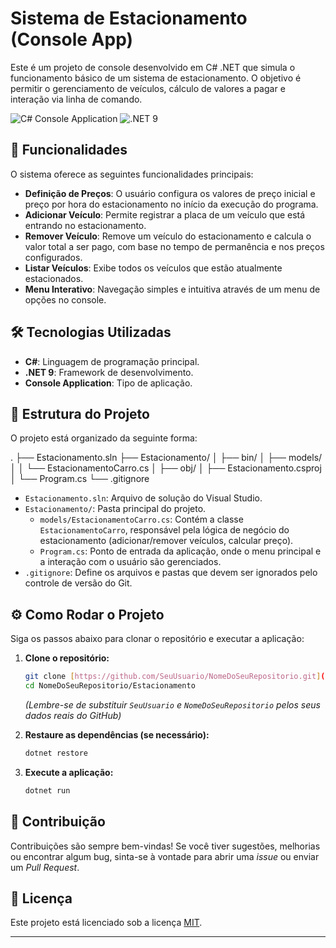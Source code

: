 # Sistema de Estacionamento (Console App)

Este é um projeto de console desenvolvido em C# .NET que simula o funcionamento básico de um sistema de estacionamento. O objetivo é permitir o gerenciamento de veículos, cálculo de valores a pagar e interação via linha de comando.

![C# Console Application](https://img.shields.io/badge/C%23-.NET-512BD4?style=for-the-badge&logo=csharp&logoColor=white)
![.NET 9](https://img.shields.io/badge/.NET-9.0-512BD4?style=for-the-badge&logo=dotnet&logoColor=white)

## 🚀 Funcionalidades

O sistema oferece as seguintes funcionalidades principais:

* **Definição de Preços**: O usuário configura os valores de preço inicial e preço por hora do estacionamento no início da execução do programa.
* **Adicionar Veículo**: Permite registrar a placa de um veículo que está entrando no estacionamento.
* **Remover Veículo**: Remove um veículo do estacionamento e calcula o valor total a ser pago, com base no tempo de permanência e nos preços configurados.
* **Listar Veículos**: Exibe todos os veículos que estão atualmente estacionados.
* **Menu Interativo**: Navegação simples e intuitiva através de um menu de opções no console.

## 🛠️ Tecnologias Utilizadas

* **C#**: Linguagem de programação principal.
* **.NET 9**: Framework de desenvolvimento.
* **Console Application**: Tipo de aplicação.

## 📁 Estrutura do Projeto

O projeto está organizado da seguinte forma:

.
├── Estacionamento.sln
├── Estacionamento/
│   ├── bin/
│   ├── models/
│   │   └── EstacionamentoCarro.cs
│   ├── obj/
│   ├── Estacionamento.csproj
│   └── Program.cs
└── .gitignore

* `Estacionamento.sln`: Arquivo de solução do Visual Studio.
* `Estacionamento/`: Pasta principal do projeto.
    * `models/EstacionamentoCarro.cs`: Contém a classe `EstacionamentoCarro`, responsável pela lógica de negócio do estacionamento (adicionar/remover veículos, calcular preço).
    * `Program.cs`: Ponto de entrada da aplicação, onde o menu principal e a interação com o usuário são gerenciados.
* `.gitignore`: Define os arquivos e pastas que devem ser ignorados pelo controle de versão do Git.

## ⚙️ Como Rodar o Projeto

Siga os passos abaixo para clonar o repositório e executar a aplicação:

1.  **Clone o repositório:**
    ```bash
    git clone [https://github.com/SeuUsuario/NomeDoSeuRepositorio.git](https://github.com/SeuUsuario/NomeDoSeuRepositorio.git)
    cd NomeDoSeuRepositorio/Estacionamento
    ```
    *(Lembre-se de substituir `SeuUsuario` e `NomeDoSeuRepositorio` pelos seus dados reais do GitHub)*

2.  **Restaure as dependências (se necessário):**
    ```bash
    dotnet restore
    ```

3.  **Execute a aplicação:**
    ```bash
    dotnet run
    ```

## 🤝 Contribuição

Contribuições são sempre bem-vindas\! Se você tiver sugestões, melhorias ou encontrar algum bug, sinta-se à vontade para abrir uma *issue* ou enviar um *Pull Request*.

## 📄 Licença

Este projeto está licenciado sob a licença [MIT](https://opensource.org/licenses/MIT).

---